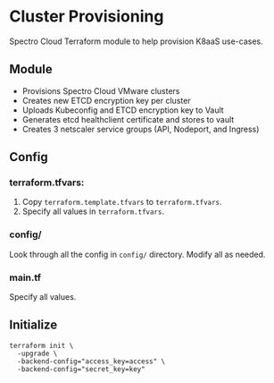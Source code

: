 # Cluster Provisioning
Spectro Cloud Terraform module to help provision K8aaS use-cases.
## Module
- Provisions Spectro Cloud VMware clusters
- Creates new ETCD encryption key per cluster
- Uploads Kubeconfig and ETCD encryption key to Vault
- Generates etcd healthclient certificate and stores to vault
- Creates 3 netscaler service groups (API, Nodeport, and Ingress)
## Config
### terraform.tfvars:
1. Copy `terraform.template.tfvars` to `terraform.tfvars`.
2. Specify all values in `terraform.tfvars`.
### config/
Look through all the config in `config/` directory. Modify all as needed.
### main.tf
Specify all values.
## Initialize
```
terraform init \
  -upgrade \
  -backend-config="access_key=access" \
  -backend-config="secret_key=key"
